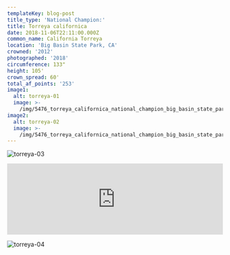 ```yaml
---
templateKey: blog-post
title_type: 'National Champion:'
title: Torreya californica
date: 2018-11-06T22:11:00.000Z
common_name: California Torreya
location: 'Big Basin State Park, CA'
crowned: '2012'
photographed: '2018'
circumference: 133"
height: 105'
crown_spread: 60'
total_af_points: '253'
image1:
  alt: torreya-01
  image: >-
    /img/5476_torreya_californica_national_champion_big_basin_state_park_11_3_2018_american_forests_brian_kelley_base.jpg
image2:
  alt: torreya-02
  image: >-
    /img/5476_torreya_californica_national_champion_big_basin_state_park_11_3_2018_american_forests_brian_kelley_full.jpg
---
```

![torreya-03](/img/5476_torreya_californica_national_champion_big_basin_state_park_11_3_2018_american_forests_brian_kelley_scale.jpg)

<iframe width="100%" height="166" scrolling="no" frameborder="no" allow="autoplay" src="https://w.soundcloud.com/player/?url=https%3A//api.soundcloud.com/tracks/611909928&color=%23ff5500&auto_play=false&hide_related=false&show_comments=true&show_user=true&show_reposts=false&show_teaser=true"></iframe>

![torreya-04](/img/5476_torreya_californica_national_champion_big_basin_state_park_11_3_2018_american_forests_brian_kelley_needles.jpg)
